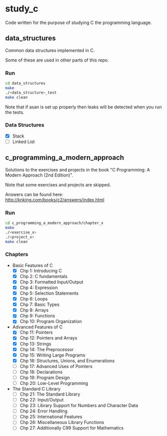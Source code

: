 # study_c

Code written for the purpose of studying C the programming language.

## data_structures

Common data structures implemented in C.

Some of these are used in other parts of this repo.

### Run

```bash
cd data_structures
make
./<data_structure>_test
make clean
```

Note that if asan is set up properly then leaks will be detected when you run the tests.

### Data Structures

- [X] Stack
- [ ] Linked List

## c_programming_a_modern_approach

Solutions to the exercises and projects in the book "C Programming: A Modern Approach (2nd Edition)".

Note that some exercises and projects are skipped.

Answers can be found here: http://knking.com/books/c2/answers/index.html

### Run

```bash
cd c_programming_a_modern_approach/chapter_x
make
./<exercise_x>
./<project_x>
make clean
```

### Chapters

- Basic Features of C
  - [X] Chp 1: Introducing C
  - [X] Chp 2: C fundamentals
  - [X] Chp 3: Formatted Input/Output
  - [X] Chp 4: Expression
  - [X] Chp 5: Selection Statements
  - [X] Chp 6: Loops
  - [X] Chp 7: Basic Types
  - [X] Chp 8: Arrays
  - [X] Chp 9: Functions
  - [X] Chp 10: Program Organization
- Advanced Features of C
  - [X] Chp 11: Pointers
  - [X] Chp 12: Pointers and Arrays
  - [X] Chp 13: Strings
  - [X] Chp 14: The Preprocessor
  - [X] Chp 15: Writing Large Programs
  - [X] Chp 16: Structures, Unions, and Enumerations
  - [ ] Chp 17: Advanced Uses of Pointers
  - [ ] Chp 18: Declarations
  - [ ] Chp 19: Program Design
  - [ ] Chp 20: Low-Level Programming
- The Standard C Library
  - [ ] Chp 21: The Standard Library
  - [ ] Chp 22: Input/Output
  - [ ] Chp 23: Library Support for Numbers and Character Data
  - [ ] Chp 24: Error Handling
  - [ ] Chp 25: International Features
  - [ ] Chp 26: Miscellaneous Library Functions
  - [ ] Chp 27: Additionally C99 Support for Mathematics
